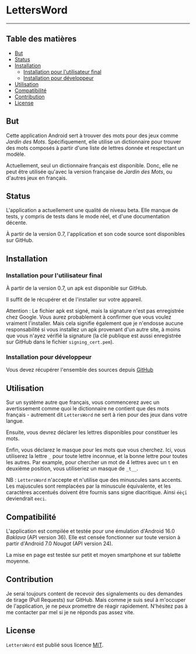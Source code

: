 # LettersWord

-----

## Table des matières

* [But](#but)
* [Status](#status)
* [Installation](#installation)
  * [Installation pour l'utilisateur final](#installation-pour-lutilisateur-final)
  * [Installation pour développeur](#installation-pour-développeur)
* [Utilisation](#utilisation)
* [Compatibilité](#compatibilité)
* [Contribution](#contribution)
* [License](#license)

## But

Cette application Android sert à trouver des mots pour des jeux
comme *Jardin des Mots*. Spécifiquement, elle utilise un dictionnaire
pour trouver des mots composés à partir d'une liste de lettres donnée et 
respectant un modèle.

Actuellement, seul un dictionnaire français est disponible. Donc, elle
ne peut être utilisée qu'avec la version française de *Jardin des Mots*,
ou d'autres jeux en français.

## Status

L'application a actuellement une qualité de niveau beta. Elle manque de
tests, y compris de tests dans le mode réel, et d'une documentation
décente.

À partir de la version 0.7, l'application et son code source sont disponibles
sur GitHub.

## Installation

### Installation pour l'utilisateur final

À partir de la version 0.7, un apk est disponible sur GitHub.

Il suffit de le récupérer et de l'installer sur votre appareil.

Attention : Le fichier apk est signé, mais la signature n'est pas
enregistrée chez Google. Vous aurez probablement à confirmer que vous
voulez vraiment l'installer. Mais cela signifie également que je n'endosse
aucune responsabilité si vous installez un apk provenant d'un autre site,
à moins que vous n'ayez vérifié la signature (la clé publique est aussi
enregistrée sur GitHub dans le fichier `signing_cert.pem`).

### Installation pour développeur

Vous devez récupérer l'ensemble des sources depuis [GitHub](https://github.com/s-ball/lettersword.git)

## Utilisation

Sur un système autre que français, vous commencerez avec un avertissement
comme quoi le dictionnaire ne contient que des mots français - autrement 
dit `LettersWord` ne sert à rien pour des jeux dans votre langue.

Ensuite, vous devrez déclarer les lettres disponibles pour constituer
les mots.

Enfin, vous déclarez le masque pour les mots que vous cherchez. Ici, vous
utiliserez la lettre `_` pour toute lettre inconnue, et la bonne lettre
pour toutes les autres. Par example, pour chercher un mot de 4 lettres
avec un `t` en deuxième position, vous utiliseriez un masque de `_t__`.

NB : `LettersWord` n'accepte et n'utilise que des minuscules sans accents.
Les majuscules sont remplacées par la minuscule équivalente, et les
caractères accentués doivent être fournis sans signe diacritique. Ainsi
`éèçï` deviendrait `eeci`.

## Compatibilité

L'application est compilée et testée pour une émulation d'Android 16.0
*Baklava* (API version 36). Elle est censée fonctionner sur toute version
à partir d'Android 7.0 *Nougat* (API version 24).

La mise en page est testée sur petit et moyen smartphone et sur tablette
moyenne.

## Contribution

Je serai toujours content de recevoir des signalements ou des demandes de
tirage (Pull Requests) sur GitHub. Mais comme je suis seul à m'occuper de
l'application, je ne peux promettre de réagir rapidement. N'hésitez pas à
me contacter par mel si je ne réponds pas assez vite.

## License

`LettersWord` est publié sous licence [MIT](https://spdx.org/licenses/MIT.html).